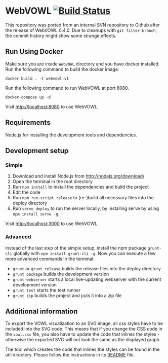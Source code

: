 WebVOWL [![Build Status](https://travis-ci.org/VisualDataWeb/WebVOWL.svg?branch=master)](https://travis-ci.org/VisualDataWeb/WebVOWL)
=======

This repository was ported from an internal SVN repository to Github after the release of WebVOWL 0.4.0. Due to cleanups with `git filter-branch`, the commit history might show some strange effects.

Run Using Docker
------------
Make sure you are inside `WebVOWL` directory and you have docker installed. Run the following command to build the docker image:

`docker build . -t webvowl:v1`

Run the following command to run WebVOWL at port 8080. 

`docker-compose up -d` 

Visit [http://localhost:8080](http://localhost:8080) to use WebVOWL.

Requirements
------------

Node.js for installing the development tools and dependencies.


Development setup
-----------------

### Simple ###
1. Download and install Node.js from http://nodejs.org/download/
2. Open the terminal in the root directory
3. Run `npm install` to install the dependencies and build the project
4. Edit the code
5. Run `npm run-script release` to (re-)build all necessary files into the deploy directory
6. Run `serve deploy` to run the server locally, by installing serve by using `npm install serve -g`.

Visit [http://localhost:3000](http://localhost:3000) to use WebVOWL.

### Advanced ###
Instead of the last step of the simple setup, install the npm package `grunt-cli` globally with
`npm install grunt-cli -g`. Now you can execute a few more advanced commands in the terminal:

* `grunt` or `grunt release` builds the release files into the deploy directory
* `grunt package` builds the development version
* `grunt webserver` starts a local live-updating webserver with the current development version
* `grunt test` starts the test runner
* `grunt zip` builds the project and puts it into a zip file


Additional information
----------------------

To export the VOWL visualization to an SVG image, all css styles have to be included into the SVG code.
This means that if you change the CSS code in the `vowl.css` file, you also have to update the code that
inlines the styles - otherwise the exported SVG will not look the same as the displayed graph.

The tool which creates the code that inlines the styles can be found in the util directory. Please
follow the instructions in its [README](util/VowlCssToD3RuleConverter/README.md) file.
